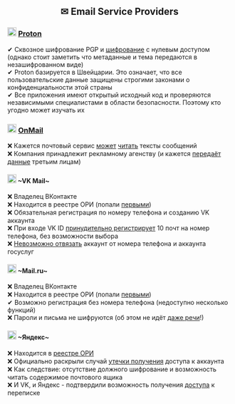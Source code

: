 <h2 align="center"> ✉ Email Service Providers </h2>

### <img width=20px src="https://i.ibb.co/JCjqBbk/Proton.png"></img> [Proton](https://proton.me)
✔ Сквозное шифрование PGP и [шифрование](https://habr.com/ru/companies/first/articles/674864/) с нулевым доступом (однако стоит заметить что метаданные и тема передаются в незашифрованном виде)
<br>
✔ Proton базируется в Швейцарии. Это означает, что все пользовательские данные защищены строгими законами о конфиденциальности этой страны
<br>
✔ Все приложения имеют открытый исходный код и проверяются независимыми специалистами в области безопасности. Поэтому кто угодно может изучать их

### <img width=20px src="https://i.ibb.co/ccGGB7m/OnMail.png"></img> [OnMail](https://www.onmail.com)
❌ Кажется почтовый сервис [может](https://www.reddit.com/r/Onmail/comments/qwzzs4/on_onmail_privacysecurity_tldr_its_a_bummer/) [читать](https://www.reddit.com/r/apple/comments/8vm4u7/psa_edison_email_app_has_the_ability_to_read_user/) тексты сообщений
<br>
❌ Компания принадлежит рекламному агенству (и кажется [передаёт данные](https://www.pcmag.com/reviews/onmail) третьим лицам)

#### <img width=20px src="https://i.ibb.co/yRG82BQ/vkmail.png"></img> ~VK Mail~
❌ Владелец ВКонтакте
<br>
❌ Находится в реестре ОРИ (попали [первыми](https://roskomsvoboda.org/post/roskomnadzor-vnes-vkontakte-v-reestr/))
<br>
❌ Обязательная регистрация по номеру телефона и созданию VK аккаунта
<br>
❌ При входе VK ID [принудительно регистрирует](https://help.mail.ru/mail/account/signup/trouble/vkconnect/max) 10 почт на номер телефона, без возможности выбора
<br>
❌ [Невозможно отвязать](https://help.mail.ru/mail/account/signup/trouble/gos/other) аккаунт от номера телефона и аккаунта госуслуг

#### <img width=20px src="https://i.ibb.co/wwR2FqW/mailru.png"></img> ~Mail.ru~
❌ Владелец ВКонтакте
<br>
❌ Находится в реестре ОРИ (попали [первыми](https://roskomsvoboda.org/post/roskomnadzor-vnes-vkontakte-v-reestr/))
<br>
✔ Возможно регистрация без номера телефона (недоступно несколько функций)
<br>
❌ Пароли и письма не шифруются (об этом не идёт [даже речи](http://lib.itsec.ru/forum.php?sub=5646&from=0&format=printer-friendly)!)

#### <img width=20px src="https://i.ibb.co/Yd8SPKb/Yandex.png"></img> ~Яндекс~
❌ Находится в [реестре ОРИ](https://roskomsvoboda.org/post/yandeks-vnesen-v-reestr-organizatorov/)
<br>
❌ Официально раскрыли случай [утечки получения](https://yandex.ru/company/news/2021-02-12) доступа к аккаунта
<br>
❌ Как следствие: отсутствие должного шифрование и возможность читать содержимое почтового ящика
<br>
❌ И VK, и Яндекс - подтвердили возможность получения [доступа](https://novayagazeta.ru/articles/2020/01/31/83709-eto-skrytyy-trolling-spetssluzhb) к переписке
